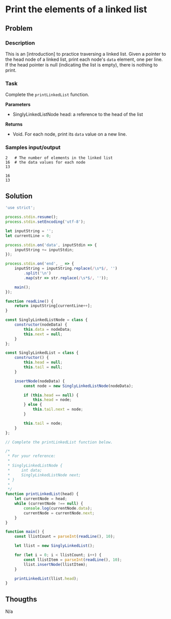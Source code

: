 # Print the elements of a linked list

## Problem

### Description

This is an [introduction] to practice traversing a linked list. Given a pointer to the head node of a linked list, print each node's `data` element, one per line. If the head pointer is null (indicating the list is empty), there is nothing to print.

### Task

Complete the `printLinkedList` function.

**Parameters**

- SinglyLinkedListNode head: a reference to the head of the list

**Returns**

- Void. For each node, print its `data` value on a new line.

### Samples input/output

```
2   # The number of elements in the linked list
16  # the data values for each node
13
```
```
16
13
```

## Solution

```js
'use strict';

process.stdin.resume();
process.stdin.setEncoding('utf-8');

let inputString = '';
let currentLine = 0;

process.stdin.on('data', inputStdin => {
    inputString += inputStdin;
});

process.stdin.on('end', _ => {
    inputString = inputString.replace(/\s*$/, '')
        .split('\n')
        .map(str => str.replace(/\s*$/, ''));

    main();
});

function readLine() {
    return inputString[currentLine++];
}

const SinglyLinkedListNode = class {
    constructor(nodeData) {
        this.data = nodeData;
        this.next = null;
    }
};

const SinglyLinkedList = class {
    constructor() {
        this.head = null;
        this.tail = null;
    }

    insertNode(nodeData) {
        const node = new SinglyLinkedListNode(nodeData);

        if (this.head == null) {
            this.head = node;
        } else {
            this.tail.next = node;
        }

        this.tail = node;
    }
};

// Complete the printLinkedList function below.

/*
 * For your reference:
 *
 * SinglyLinkedListNode {
 *     int data;
 *     SinglyLinkedListNode next;
 * }
 *
 */
function printLinkedList(head) {
    let currentNode = head;
    while (currentNode !== null) {
        console.log(currentNode.data);
        currentNode = currentNode.next;
    }
}

function main() {
    const llistCount = parseInt(readLine(), 10);

    let llist = new SinglyLinkedList();

    for (let i = 0; i < llistCount; i++) {
        const llistItem = parseInt(readLine(), 10);
        llist.insertNode(llistItem);
    }

    printLinkedList(llist.head);
}
```

## Thougths

N/a
